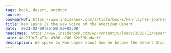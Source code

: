 ```yaml
---
tags: book, desert, outdoor
source:
bookmarkOf: https://www.insidehook.com/article/books/ken-laynes-journey
title: Ken Layne Is the New Voice of the American Desert
date: '2021-02-09T20:50:00+02:00'
headImage: https://www.insidehook.com/wp-content/uploads/2020/12/desert_oracle.jpg?resize=1200,800
uuid: 4de219c7-471d-4986-a746-62e59badacff
description: We spoke to Ken Layne about how he became the Desert Oracle on “accident"
---
```

